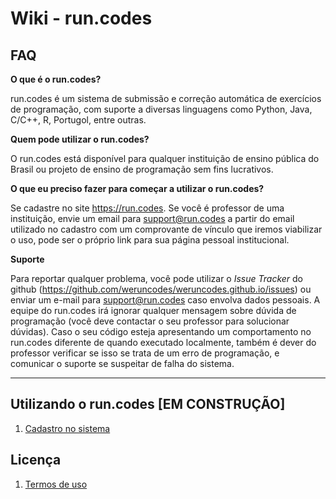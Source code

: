 # Wiki - run.codes

## FAQ

**O que é o run.codes?**

run.codes é um sistema de submissão e correção automática de exercícios de programação, com suporte a diversas linguagens como Python, Java, C/C++, R, Portugol, entre outras.

**Quem pode utilizar o run.codes?**

O run.codes está disponível para qualquer instituição de ensino pública do Brasil ou projeto de ensino de programação sem fins lucrativos.

**O que eu preciso fazer para começar a utilizar o run.codes?**

Se cadastre no site https://run.codes. Se você é professor de uma instituição, envie um email para support@run.codes a partir do email utilizado no cadastro com um comprovante de vínculo que iremos viabilizar o uso, pode ser o próprio link para sua página pessoal institucional.

**Suporte**

Para reportar qualquer problema, você pode utilizar o *Issue Tracker* do github (https://github.com/weruncodes/weruncodes.github.io/issues) ou enviar um e-mail para support@run.codes caso envolva dados pessoais. A equipe do run.codes irá ignorar qualquer mensagem sobre dúvida de programação (você deve contactar o seu professor para solucionar dúvidas). Caso o seu código esteja apresentando um comportamento no run.codes diferente de quando executado localmente, também é dever do professor verificar se isso se trata de um erro de programação, e comunicar o suporte se suspeitar de falha do sistema.

---

## Utilizando o run.codes [EM CONSTRUÇÃO]

1. [Cadastro no sistema](cadastro.md)


## Licença
1. [Termos de uso](TermosDeUso.md)
